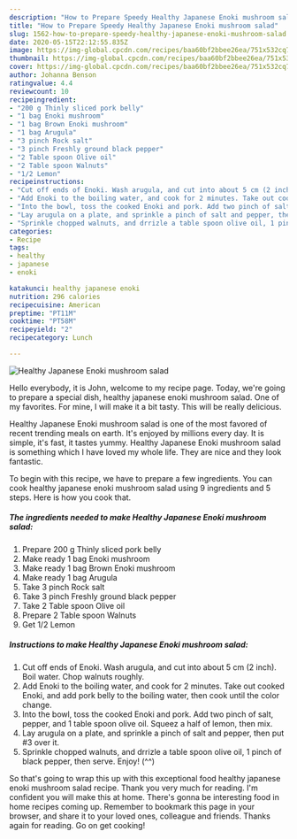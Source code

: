 ```yaml
---
description: "How to Prepare Speedy Healthy Japanese Enoki mushroom salad"
title: "How to Prepare Speedy Healthy Japanese Enoki mushroom salad"
slug: 1562-how-to-prepare-speedy-healthy-japanese-enoki-mushroom-salad
date: 2020-05-15T22:12:55.835Z
image: https://img-global.cpcdn.com/recipes/baa60bf2bbee26ea/751x532cq70/healthy-japanese-enoki-mushroom-salad-recipe-main-photo.jpg
thumbnail: https://img-global.cpcdn.com/recipes/baa60bf2bbee26ea/751x532cq70/healthy-japanese-enoki-mushroom-salad-recipe-main-photo.jpg
cover: https://img-global.cpcdn.com/recipes/baa60bf2bbee26ea/751x532cq70/healthy-japanese-enoki-mushroom-salad-recipe-main-photo.jpg
author: Johanna Benson
ratingvalue: 4.4
reviewcount: 10
recipeingredient:
- "200 g Thinly sliced pork belly"
- "1 bag Enoki mushroom"
- "1 bag Brown Enoki mushroom"
- "1 bag Arugula"
- "3 pinch Rock salt"
- "3 pinch Freshly ground black pepper"
- "2 Table spoon Olive oil"
- "2 Table spoon Walnuts"
- "1/2 Lemon"
recipeinstructions:
- "Cut off ends of Enoki. Wash arugula, and cut into about 5 cm (2 inch). Boil water. Chop walnuts roughly."
- "Add Enoki to the boiling water, and cook for 2 minutes. Take out cooked Enoki, and add pork belly to the boiling water, then cook until the color change."
- "Into the bowl, toss the cooked Enoki and pork. Add two pinch of salt, pepper, and 1 table spoon olive oil. Squeez a half of lemon, then mix."
- "Lay arugula on a plate, and sprinkle a pinch of salt and pepper, then put #3 over it."
- "Sprinkle chopped walnuts, and drrizle a table spoon olive oil, 1 pinch of black pepper, then serve. Enjoy! (^^)"
categories:
- Recipe
tags:
- healthy
- japanese
- enoki

katakunci: healthy japanese enoki 
nutrition: 296 calories
recipecuisine: American
preptime: "PT11M"
cooktime: "PT58M"
recipeyield: "2"
recipecategory: Lunch

---
```



![Healthy Japanese Enoki mushroom salad](https://img-global.cpcdn.com/recipes/baa60bf2bbee26ea/751x532cq70/healthy-japanese-enoki-mushroom-salad-recipe-main-photo.jpg)

Hello everybody, it is John, welcome to my recipe page. Today, we're going to prepare a special dish, healthy japanese enoki mushroom salad. One of my favorites. For mine, I will make it a bit tasty. This will be really delicious.

Healthy Japanese Enoki mushroom salad is one of the most favored of recent trending meals on earth. It's enjoyed by millions every day. It is simple, it's fast, it tastes yummy. Healthy Japanese Enoki mushroom salad is something which I have loved my whole life. They are nice and they look fantastic.




To begin with this recipe, we have to prepare a few ingredients. You can cook healthy japanese enoki mushroom salad using 9 ingredients and 5 steps. Here is how you cook that.

<!--inarticleads1-->

##### The ingredients needed to make Healthy Japanese Enoki mushroom salad:

1. Prepare 200 g Thinly sliced pork belly
1. Make ready 1 bag Enoki mushroom
1. Make ready 1 bag Brown Enoki mushroom
1. Make ready 1 bag Arugula
1. Take 3 pinch Rock salt
1. Take 3 pinch Freshly ground black pepper
1. Take 2 Table spoon Olive oil
1. Prepare 2 Table spoon Walnuts
1. Get 1/2 Lemon




<!--inarticleads2-->

##### Instructions to make Healthy Japanese Enoki mushroom salad:

1. Cut off ends of Enoki. Wash arugula, and cut into about 5 cm (2 inch). Boil water. Chop walnuts roughly.
1. Add Enoki to the boiling water, and cook for 2 minutes. Take out cooked Enoki, and add pork belly to the boiling water, then cook until the color change.
1. Into the bowl, toss the cooked Enoki and pork. Add two pinch of salt, pepper, and 1 table spoon olive oil. Squeez a half of lemon, then mix.
1. Lay arugula on a plate, and sprinkle a pinch of salt and pepper, then put #3 over it.
1. Sprinkle chopped walnuts, and drrizle a table spoon olive oil, 1 pinch of black pepper, then serve. Enjoy! (^^)




So that's going to wrap this up with this exceptional food healthy japanese enoki mushroom salad recipe. Thank you very much for reading. I'm confident you will make this at home. There's gonna be interesting food in home recipes coming up. Remember to bookmark this page in your browser, and share it to your loved ones, colleague and friends. Thanks again for reading. Go on get cooking!
